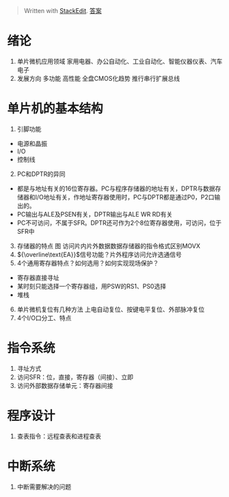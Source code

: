 > Written with [StackEdit](https://stackedit.io/).
> [答案](https://wenku.baidu.com/view/d2657490876fb84ae45c3b3567ec102de2bddfc9.html)
# 绪论
1. 单片微机应用领域
家用电器、办公自动化、工业自动化、智能仪器仪表、汽车电子
2. 发展方向
多功能 高性能 全盘CMOS化趋势 推行串行扩展总线
# 单片机的基本结构
1. 引脚功能
- 电源和晶振
- I/O
- 控制线
2. PC和DPTR的异同
- 都是与地址有关的16位寄存器。PC与程序存储器的地址有关，DPTR与数据存储器和I/O地址有关，作地址寄存器使用时，PC与DPTR都是通过P0，P2口输出的。
- PC输出与ALE及PSEN有关，DPTR输出与ALE WR RD有关
- PC不可访问，不属于SFR。DPTR还可作为2个8位寄存器使用，可访问，位于SFR中
3. 存储器的特点 图
访问片内片外数据数据存储器的指令格式区别MOVX
4. ${\overline\text{EA}}$信号功能？片外程序访问允许选通信号
5. 4个通用寄存器特点？如何选用？如何实现现场保护？
- 寄存器直接寻址
- 某时刻只能选择一个寄存器组，用PSW的RS1、PS0选择
- 堆栈
6. 单片微机复位有几种方法
上电自动复位、按键电平复位、外部脉冲复位
7. 4个I/O口分工、特点
# 指令系统
1. 寻址方式
2. 访问SFR：位，直接，寄存器（间接）、立即
3. 访问外部数据存储单元：寄存器间接
# 程序设计
1. 查表指令：远程查表和进程查表
# 中断系统
1. 中断需要解决的问题
<!--stackedit_data:
eyJoaXN0b3J5IjpbMjEyOTY4NDA2NywtNTMyMjcxODQzLC0xMz
Y2ODg5ODM1LC0xOTk1Mzk4NzYsODM1NzM1MTc2LDg2Mjc2NTA1
NCwxNzE4ODc2MjU1LC01MDEwODExMSwtMTI4Mjg5ODMzOSw5Mz
cxOTczMzcsLTU2NjY0MDIwLC00NzU1MTM2NDcsMTQwOTM2OTEz
MCwtNDk3ODIxOTMwLDYxNjEyMTgyNSwxODQ0MjkzODk4LC02MT
gzMzYxMiwtNzg4ODE5MjY4LDIwMzY4ODk5ODAsLTEzMzY3MDAz
ODNdfQ==
-->